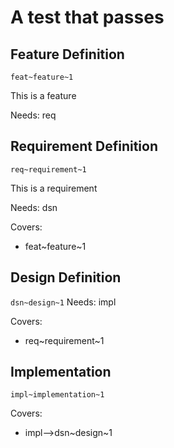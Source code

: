 # A test that passes

## Feature Definition 
`feat~feature~1`

This is a feature

Needs: req

## Requirement Definition
`req~requirement~1`

This is a requirement

Needs: dsn

Covers: 
- feat~feature~1

## Design Definition
`dsn~design~1`
Needs: impl

Covers:
- req~requirement~1

## Implementation
`impl~implementation~1`

Covers:
- impl-->dsn~design~1
